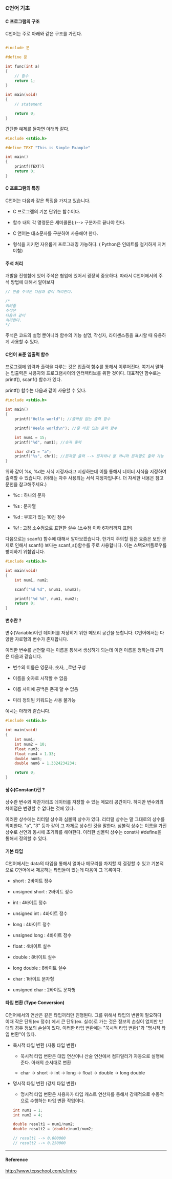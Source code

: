 ### C언어 기초

#### C 프로그램의 구조

C언어는 주로 아래와 같은 구조를 가진다.

```c

#include 문

#define 문

int func(int a)
{
    // 함수
    return 1;
}

int main(void)
{
    // statement

    return 0;
}

```

간단한 예제를 들자면 아래와 같다.

```c
#include <stdio.h>

#define TEXT "This is Simple Example"

int main()
{
    printf(TEXT)l
    return 0;
}

```

#### C 프로그램의 특징

C언어는 다음과 같은 특징을 가지고 있습니다.

- C 프로그램의 기본 단위는 함수이다.

- 함수 내의 각 명령문은 세미콜론(;)--> 구분자로 끝나야 한다.

- C 언어는 대소문자를 구분하여 사용해야 한다.

- 형식을 지키면 자유롭게 프로그래밍 가능하다. ( Python은 인테트를 철저하게 지켜야함)

#### 주석 처리

개발을 진행함에 있어 주석은 협업에 있어서 굉장히 중요하다. 따라서 C언어에서의 주석 방법에 대해서 알아보자

```c
// 한줄 주석은 다음과 같이 처리한다.

```

```c
/*
여러줄
주석은
다음과 같이
처리한다.
*/
```

주석은 코드의 설명 뿐아니라 함수의 기능 설명, 작성자, 라이센스등을 표시할 때 유용하게 사용할 수 있다.

#### C언어 표준 입출력 함수

프로그램에 입력과 출력을 다루는 것은 입출력 함수를 통해서 이루어진다. 여기서 말하는 입출력은 사용자와 프로그램사이의 인터렉티브를 위한 것이다. 대표적인 함수로는 printf(), scanf() 함수가 있다.

printf() 함수는 다음과 같이 사용할 수 있다.

```c
#include <stdio.h>

int main()
{
    printf("Hello world"); //줄바꿈 없는 출력 함수

    printf("Heelo world\n"); //줄 바꿈 있는 출력 함수

    int num1 = 15;
    printf("%d", num1); //숫자 출력

    char chr1 = "a";
    printf("%s", chr1); //문자열 출력 --> 문자하나 뿐 아니라 문자열도 출력 가능
}

```

위와 같이 %s, %d는 서식 지정자라고 지칭하는데 이를 통해서 데이터 서식을 지정하여 출력할 수 있습니다. (아래는 자주 사용되는 서식 지정자입니다. 더 자세한 내용은 참고 문헌을 참고해주세요.)

- %c : 하나의 문자

- %s : 문자열

- %d : 부호가 있는 10진 정수

- %f : 고정 소수점으로 표현한 실수 (소수점 이하 6자리까지 표현)

다음으로는 scanf() 함수에 대해서 알아보겠습니다. 한가지 주의할 점은 요즘은 보안 문제로 인해서 scanf() 보다는 scanf_s()함수를 주로 사용합니다. 이는 스택오버플로우를 방지하기 위함입니다.

```c
#include <stdio.h>

int main(void)
{
    int num1, num2;

    scanf("%d %d", &num1, &num2);

    printf("%d %d", num1, num2);
    return 0;
}
```

#### 변수란 ?

변수(Variable)이란 데이터를 저장히기 위한 메모리 공간을 뜻합니다. C언어에서는 다양한 자료형의 변수가 존재합니다.

이러한 변수를 선언할 때는 이름을 통해서 생성하게 되는데 이런 이름을 정하는데 규칙은 다음과 같습니다.

- 변수의 이름은 영문자, 숫자, \_로만 구성

- 이름을 숫자로 시작할 수 없음

- 이름 사이에 공백은 존재 할 수 없음

- 미리 정의된 키워드는 사용 불가능

예시는 아래와 같습니다.

```c
#include <stdio.h>

int main(void)
{
    int num1;
    int num2 = 10;
    float num3;
    float num4 = 1.33;
    double num5;
    double num6 = 1.3324234234;

    return 0;
}
```

#### 상수(Constant)란 ?

상수란 변수와 마찬가리조 데이터를 저장할 수 있는 메모리 공간이다. 하지만 변수와의 차이점은 변경할 수 없다는 것에 있다.

이러한 상수에는 리터럴 상수와 심볼릭 상수가 있다. 리터럴 상수는 말 그대로의 상수를 의미한다. "a", "3" 등과 같이 그 자체로 상수인 것을 말한다. 심볼릭 상수는 이름을 가진 상수로 선언과 동시에 초기화를 해야한다. 이러한 심볼릭 상수는 const나 #define을 통해서 정의할 수 있다.

#### 기본 타입

C언어에서는 data의 타입을 통해서 얼마나 메모리를 차지할 지 결정할 수 있고 기본적으로 C언어에서 제공하는 타입들이 있는데 다음이 그 목록이다.

- short : 2바이트 정수

- unsigned short : 2바이트 정수

- int : 4바이트 정수

- unsigned int : 4바이트 정수

- long : 4바이트 정수

- unsigned long : 4바이트 정수

- float : 4바이트 실수

- double : 8바이트 실수

- long double : 8바이트 실수

- char : 1바이트 문자형

- unsigned char : 2바이트 문자형

#### 타입 변환 (Type Conversion)

C언어에서의 연산은 같은 타입끼리만 진행된다. 그를 위해서 타입의 변환이 필요하다 이때 작은 단위(ex 정수) 에서 큰 단위(ex. 실수)로 가는 것은 정보의 손실이 없지만 반대의 경우 정보의 손실이 있다. 이러한 타입 변환에는 "묵시적 타입 변환)"과 "명시적 타입 변환"이 있다.

- 묵시적 타입 변환 (자동 타입 변환)

  - 묵시적 타입 변환은 대입 연산이나 산술 연산에서 컴파일러가 자동으로 실행해준다. 아래의 순서대로 변환

  - char -> short -> int -> long -> float -> double -> long double

- 명시적 타입 변환 (강제 타입 변환)

  - 명시적 타입 변환은 사용자가 타입 캐스트 연산자를 통해서 강제적으로 수동적으로 수행하는 타입 변환 작업이다.

  ```c
  int num1 = 1;
  int num2 = 4;

  double result1 = num1/num2;
  double result2 = (double)num1/num2;

  // result1 --> 0.000000
  // result2 --> 0.250000
  ```

---

#### Reference

http://www.tcpschool.com/c/intro
